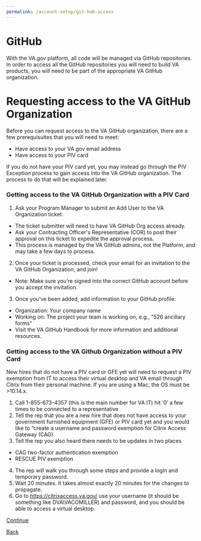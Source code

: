 ```yaml
---
permalink: /account-setup/git-hub-access
---
```


# GitHub

With the VA.gov platform, all code will be managed via GitHub repositories. In order to access all the GitHub repositories you will need to build VA products, you will need to be part of the appropriate VA GitHub organization.

# Requesting access to the VA GitHub Organization

Before you can request access to the VA GitHub organization, there are a few prerequisuites that you will need to meet:

- Have access to your VA.gov email address
- Have access to your PIV card

If you do not have your PIV card yet, you may instead go through the PIV Exception process to gain access into the VA GitHub organization. The process to do that will be explained later.

### Getting access to the VA GitHub Organization with a PIV Card

1. Ask your Program Manager to submit an Add User to the VA Organization ticket.

- The ticket submitter will need to have VA GitHub Org access already.
- Ask your Contracting Officer's Representative (COR) to post their approval on this ticket to expedite the approval process.
- This process is managed by the VA GitHub admins, not the Platform, and may take a few days to process.

2. Once your ticket is processed, check your email for an invitation to the VA GitHub Organization, and join!

- Note: Make sure you’re signed into the correct GitHub account before you accept the invitation.

3. Once you've been added, add information to your GitHub profile:

- Organization: Your company name
- Working on: The project your team is working on, e.g., "526 ancillary forms"
- Visit the VA GitHub Handbook for more information and additional resources.

### Getting access to the VA Github Organization without a PIV Card

New hires that do not have a PIV card or GFE yet will need to request a PIV exemption from IT to access their virtual desktop and VA email through Citrix from their personal machine. If you are using a Mac, the OS must be >10.14.x.

1. Call 1-855-673-4357 (this is the main number for VA IT) hit ‘0’ a few times to be connected to a representative
2. Tell the rep that you are a new hire that does not have access to your government furnished equipment (GFE) or PIV card yet and you would like to “create a username and password exemption for Citrix Access Gateway (CAG)
3. Tell the rep you also heard there needs to be updates in two places

- CAG two-factor authentication exemption
- RESCUE PIV exemption

4. The rep will walk you through some steps and provide a login and temporary password.
5. Wait 20 minutes. It takes almost exactly 20 minutes for the changes to propagate.
6. Go to https://citrixaccess.va.gov/ use your username (it should be something like DVA\VACOMILLER) and password, and you should be able to access a virtual desktop.

[Continue](./4-vfs-roster.md)

[Back](./1-slack-access.md)

